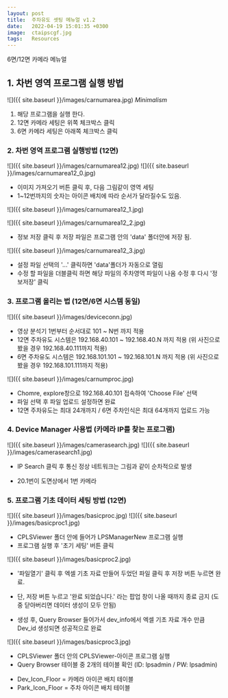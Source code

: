 ```yaml
---
layout: post
title:  주차유도 셋팅 메뉴얼 v1.2
date:   2022-04-19 15:01:35 +0300
image:  ctaipscgf.jpg
tags:   Resources
---
```

6면/12면 카메라 메뉴얼

## 1. 차번 영역 프로그램 실행 방법

![]({{ site.baseurl }}/images/carnumarea.jpg)
*Minimalism*

1. 해당 프로그램을 실행 한다.
2. 12면 카메라 세팅은 위쪽 체크박스 클릭
3. 6면 카메라 세팅은 아래쪽 체크박스 클릭

### 2. 차번 영역 프로그램 실행방법 (12면)

![]({{ site.baseurl }}/images/carnumarea12.jpg)
![]({{ site.baseurl }}/images/carnumarea12_0.jpg)

* 이미지 가져오기 버튼 클릭 후, 다음 그림같이 영역 세팅
* 1~12번까지의 숫자는 아이콘 배치에 따라 순서가 달라질수도 있음.

![]({{ site.baseurl }}/images/carnumarea12_1.jpg)

![]({{ site.baseurl }}/images/carnumarea12_2.jpg)

* 정보 저장 클릭 후 저장 파일은 프로그램 안의 'data' 폴더안에 저장 됨.

![]({{ site.baseurl }}/images/carnumarea12_3.jpg)

* 설정 파일 선택의 '...' 클릭하면 'data'폴더가 자동으로 열림
* 수정 할 파일을 더블클릭 하면 해당 파일의 주차영역 파일이 나옴 수정 후 다시 '정보저장' 클릭

### 3. 프로그램 올리는 법 (12면/6면 시스템 동일)

![]({{ site.baseurl }}/images/deviceconn.jpg)

* 영상 분석기 1번부터 순서대로 101 ~ N번 까지 적용
* 12면 주차유도 시스템은 192.168.40.101 ~ 192.168.40.N 까지 적용 (위 사진으로 봤을 경우 192.168.40.111까지 적용) 
* 6면 주차유도 시스템은 192.168.101.101 ~ 192.168.101.N 까지 적용 (위 사진으로 봤을 경우 192.168.101.111까지 적용) 

![]({{ site.baseurl }}/images/carnumproc.jpg)

* Chomre, explore창으로 192.168.40.101 접속하여 'Choose File' 선택
* 파일 선택 후 파일 업로드 설정하면 완료
* 12면 주차유도는 최대 24개까지 / 6면 주차인식은 최대 64개까지 업로드 가능

### 4. Device Manager 사용법 (카메라 IP를 찾는 프로그램)

![]({{ site.baseurl }}/images/camerasearch.jpg)
![]({{ site.baseurl }}/images/camerasearch1.jpg)

* IP Search 클릭 후 통신 정상 네트워크는 그림과 같이 순차적으로 발생
- 20.1번이 도면상에서 1번 카메라

### 5. 프로그램 기초 데이터 세팅 방법 (12면)

![]({{ site.baseurl }}/images/basicproc.jpg)
![]({{ site.baseurl }}/images/basicproc1.jpg)

* CPLSViewer 폴더 안에 들어가 LPSManagerNew 프로그램 실행
* 프로그램 실행 후 '초기 세팅' 버튼 클릭

![]({{ site.baseurl }}/images/basicproc2.jpg)

* '파일열기' 클릭 후 엑셀 기초 자료 만들어 두었던 파일 클릭 후 저장 버튼 누르면 완료.
- 단, 저장 버튼 누르고 '완료 되었습니다.' 라는 팝업 창이 나올 때까지 종료 금지 (도중 닫아버리면 데이터 생성이 모두 안됨)
* 생성 후, Query Browser 들어가서 dev_info에서 엑셀 기초 자료 개수 만큼 Dev_id 생성되면 성공적으로 완료

![]({{ site.baseurl }}/images/basicproc3.jpg)

* CPLSViewer 폴더 안의 CPLSViewer-아이콘 프로그램 실행
* Query Browser 테이블 중 2개의 테이블 확인 (ID: lpsadmin / PW: lpsadmin)
- Dev_Icon_Floor = 카메라 아이콘 배치 테이블
- Park_Icon_Floor = 주차 아이콘 배치 테이블